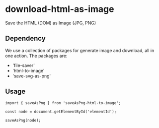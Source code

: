 # download-html-as-image
Save the HTML (DOM) as Image (JPG, PNG)


## Dependency

We use a collection of packages for generate image and download, all in one action.
The packages are:

- 'file-saver'
- 'html-to-image'
- 'save-svg-as-png'

## Usage

```
import { saveAsPng } from 'saveAsPng-html-to-image';

const node = document.getElementById('elementId');

saveAsPng(node);

```

